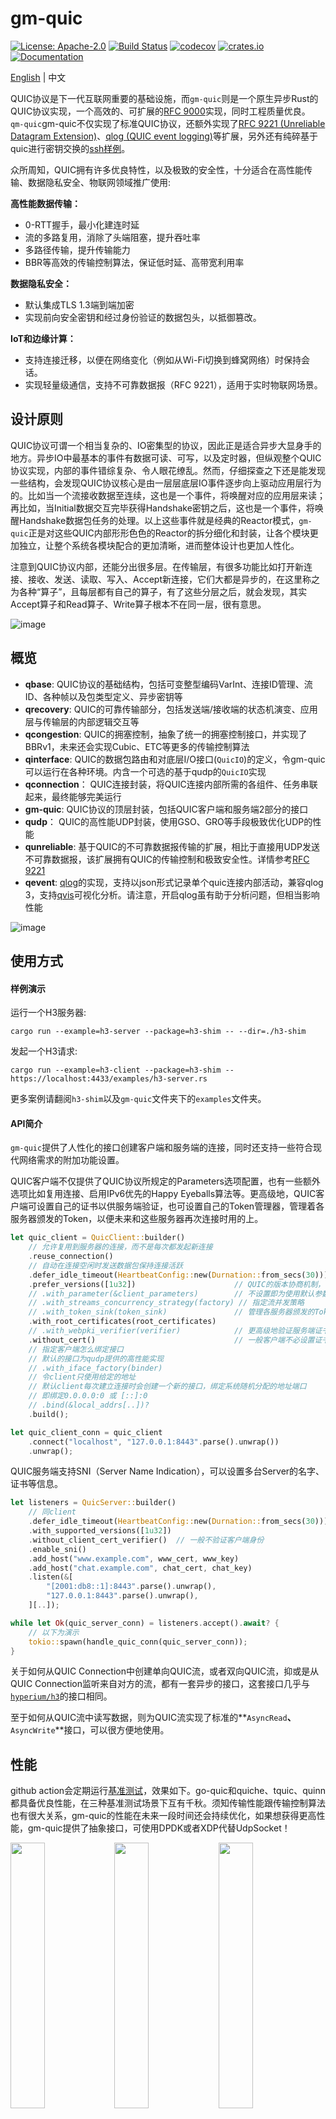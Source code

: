 # gm-quic

[![License: Apache-2.0](https://img.shields.io/github/license/genmeta/gm-quic)](https://www.apache.org/licenses/LICENSE-2.0)
[![Build Status](https://img.shields.io/github/actions/workflow/status/genmeta/gm-quic/rust.yml)](https://github.com/genmeta/gm-quic/actions/workflows/rust.yml)
[![codecov](https://codecov.io/gh/genmeta/gm-quic/graph/badge.svg)](https://codecov.io/gh/genmeta/gm-quic)
[![crates.io](https://img.shields.io/crates/v/gm-quic.svg)](https://crates.io/crates/gm-quic)
[![Documentation](https://docs.rs/gm-quic/badge.svg)](https://docs.rs/gm-quic/)

[English](README.md) | 中文

QUIC协议是下一代互联网重要的基础设施，而`gm-quic`则是一个原生异步Rust的QUIC协议实现，一个高效的、可扩展的[RFC 9000][1]实现，同时工程质量优良。
`qm-quic`gm-quic不仅实现了标准QUIC协议，还额外实现了[RFC 9221 (Unreliable Datagram Extension)][3]、[qlog (QUIC event logging)][2]等扩展，另外还有纯碎基于quic进行密钥交换的[ssh样例][4]。

众所周知，QUIC拥有许多优良特性，以及极致的安全性，十分适合在高性能传输、数据隐私安全、物联网领域推广使用:

**高性能数据传输：**
- 0-RTT握手，最小化建连时延
- 流的多路复用，消除了头端阻塞，提升吞吐率
- 多路径传输，提升传输能力
- BBR等高效的传输控制算法，保证低时延、高带宽利用率

**数据隐私安全：**
- 默认集成TLS 1.3端到端加密
- 实现前向安全密钥和经过身份验证的数据包头，以抵御篡改。

**IoT和边缘计算：**
- 支持连接迁移，以便在网络变化（例如从Wi-Fi切换到蜂窝网络）时保持会话。
- 实现轻量级通信，支持不可靠数据报（RFC 9221），适用于实时物联网场景。

## 设计原则

QUIC协议可谓一个相当复杂的、IO密集型的协议，因此正是适合异步大显身手的地方。异步IO中最基本的事件有数据可读、可写，以及定时器，但纵观整个QUIC协议实现，内部的事件错综复杂、令人眼花缭乱。然而，仔细探查之下还是能发现一些结构，会发现QUIC协议核心是由一层层底层IO事件逐步向上驱动应用层行为的。比如当一个流接收数据至连续，这也是一个事件，将唤醒对应的应用层来读；再比如，当Initial数据交互完毕获得Handshake密钥之后，这也是一个事件，将唤醒Handshake数据包任务的处理。以上这些事件就是经典的Reactor模式，`gm-quic`正是对这些QUIC内部形形色色的Reactor的拆分细化和封装，让各个模块更加独立，让整个系统各模块配合的更加清晰，进而整体设计也更加人性化。

注意到QUIC协议内部，还能分出很多层。在传输层，有很多功能比如打开新连接、接收、发送、读取、写入、Accept新连接，它们大都是异步的，在这里称之为各种“算子”，且每层都有自己的算子，有了这些分层之后，就会发现，其实Accept算子和Read算子、Write算子根本不在同一层，很有意思。

![image](https://github.com/genmeta/gm-quic/blob/main/images/arch.png)


## 概览

- **qbase**: QUIC协议的基础结构，包括可变整型编码VarInt、连接ID管理、流ID、各种帧以及包类型定义、异步密钥等
- **qrecovery**: QUIC的可靠传输部分，包括发送端/接收端的状态机演变、应用层与传输层的内部逻辑交互等
- **qcongestion**: QUIC的拥塞控制，抽象了统一的拥塞控制接口，并实现了BBRv1，未来还会实现Cubic、ETC等更多的传输控制算法
- **qinterface**: QUIC的数据包路由和对底层I/O接口(`QuicIO`)的定义，令gm-quic可以运行在各种环境。内含一个可选的基于qudp的`QuicIO`实现
- **qconnection**： QUIC连接封装，将QUIC连接内部所需的各组件、任务串联起来，最终能够完美运行
- **gm-quic**: QUIC协议的顶层封装，包括QUIC客户端和服务端2部分的接口
- **qudp**： QUIC的高性能UDP封装，使用GSO、GRO等手段极致优化UDP的性能
- **qunreliable**: 基于QUIC的不可靠数据报传输的扩展，相比于直接用UDP发送不可靠数据报，该扩展拥有QUIC的传输控制和极致安全性。详情参考[RFC 9221][3]
- **qevent**: [qlog][2]的实现，支持以json形式记录单个quic连接内部活动，兼容qlog 3，支持[qvis][5]可视化分析。请注意，开启qlog虽有助于分析问题，但相当影响性能

![image](https://github.com/genmeta/gm-quic/blob/main/images/qvis.png)

## 使用方式

#### 样例演示

运行一个H3服务器:

``` shell
cargo run --example=h3-server --package=h3-shim -- --dir=./h3-shim
```

发起一个H3请求:

``` shell
cargo run --example=h3-client --package=h3-shim -- https://localhost:4433/examples/h3-server.rs
```

更多案例请翻阅`h3-shim`以及`gm-quic`文件夹下的`examples`文件夹。

#### API简介

`gm-quic`提供了人性化的接口创建客户端和服务端的连接，同时还支持一些符合现代网络需求的附加功能设置。

QUIC客户端不仅提供了QUIC协议所规定的Parameters选项配置，也有一些额外选项比如复用连接、启用IPv6优先的Happy Eyeballs算法等。更高级地，QUIC客户端可设置自己的证书以供服务端验证，也可设置自己的Token管理器，管理着各服务器颁发的Token，以便未来和这些服务器再次连接时用的上。

```rust
let quic_client = QuicClient::builder()
    // 允许复用到服务器的连接，而不是每次都发起新连接
    .reuse_connection()
    // 自动在连接空闲时发送数据包保持连接活跃
    .defer_idle_timeout(HeartbeatConfig::new(Durnation::from_secs(30)))       
    .prefer_versions([1u32])                      // QUIC的版本协商机制，会优先使用靠前的版本，目前仅支持V1
    // .with_parameter(&client_parameters)        // 不设置即为使用默认参数
    // .with_streams_concurrency_strategy(factory) // 指定流并发策略
    // .with_token_sink(token_sink)               // 管理各服务器颁发的Token
    .with_root_certificates(root_certificates)
    // .with_webpki_verifier(verifier)            // 更高级地验证服务端证书的办法
    .without_cert()                               // 一般客户端不必设置证书
    // 指定客户端怎么绑定接口
    // 默认的接口为qudp提供的高性能实现
    // .with_iface_factory(binder)
    // 令client只使用给定的地址
    // 默认client每次建立连接时会创建一个新的接口，绑定系统随机分配的地址端口
    // 即绑定0.0.0.0:0 或 [::]:0
    // .bind(&local_addrs[..])?
    .build();

let quic_client_conn = quic_client
    .connect("localhost", "127.0.0.1:8443".parse().unwrap())
    .unwrap();
```

QUIC服务端支持SNI（Server Name Indication），可以设置多台Server的名字、证书等信息。

```rust
let listeners = QuicServer::builder()
    // 同client
    .defer_idle_timeout(HeartbeatConfig::new(Durnation::from_secs(30)))       
    .with_supported_versions([1u32])
    .without_client_cert_verifier()  // 一般不验证客户端身份
    .enable_sni()
    .add_host("www.example.com", www_cert, www_key)
    .add_host("chat.example.com", chat_cert, chat_key)
    .listen(&[
        "[2001:db8::1]:8443".parse().unwrap(),
        "127.0.0.1:8443".parse().unwrap(),
    ][..]);

while let Ok(quic_server_conn) = listeners.accept().await? {
    // 以下为演示
    tokio::spawn(handle_quic_conn(quic_server_conn));
}
```

关于如何从QUIC Connection中创建单向QUIC流，或者双向QUIC流，抑或是从QUIC Connection监听来自对方的流，都有一套异步的接口，这套接口几乎与[`hyperium/h3`](https://github.com/hyperium/h3/blob/master/docs/PROPOSAL.md#5-quic-transport)的接口相同。

至于如何从QUIC流中读写数据，则为QUIC流实现了标准的**`AsyncRead`**、**`AsyncWrite`**接口，可以很方便地使用。

## 性能

github action会定期运行[基准测试][6]，效果如下。go-quic和quiche、tquic、quinn都具备优良性能，在三种基准测试场景下互有千秋。须知传输性能跟传输控制算法也有很大关系，gm-quic的性能在未来一段时间还会持续优化，如果想获得更高性能，gm-quic提供了抽象接口，可使用DPDK或者XDP代替UdpSocket！

<img src="https://github.com/genmeta/gm-quic/blob/main/images/benchmark_15KB.png" width=33% height=33%><img src="https://github.com/genmeta/gm-quic/blob/main/images/benchmark_30KB.png" width=33% height=33%><img src="https://github.com/genmeta/gm-quic/blob/main/images/benchmark_2048KB.png" width=33% height=33%>


## 贡献

欢迎所有反馈和PR，包括bug反馈、功能请求、文档修缮、代码重构等。

如果不确定一个功能或者其实现是否合理，请首先在[issue列表](https://github.com/genmeta/gm-quic/issues)中创建一个issue，大家一起讨论，以确保功能是合理的，并有一个良好的实现方案。

## 社区交流

- [用户论坛](https://github.com/genmeta/gm-quic/discussions)
- 聊天群：[发送邮件](mailto:quic_team@genmeta.net)介绍一下您的贡献，我们将邮件回复您加群链接及群二维码。

## Rust版本要求（MSRV）
gm-quic支持的Rust版本为`1.75`及以上版本。

目前的策略是在主要版本更新时改变它。

[1]: https://www.rfc-editor.org/rfc/rfc9000.html
[2]: https://datatracker.ietf.org/doc/draft-ietf-quic-qlog-quic-events/
[3]: https://datatracker.ietf.org/doc/html/rfc9221
[4]: https://github.com/genmeta/gm-quic/blob/main/h3-shim/examples/
[5]: https://qvis.quictools.info/#/files
[6]: https://github.com/genmeta/gm-quic/actions
